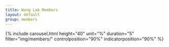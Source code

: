 ```yaml
---
title: Wang Lab Members
layout: default
group: members
---
```


{% include carousel.html height="40" unit="%" duration="5" filter="img/members/" controlposition="90%" indicatorposition="90%" %}
